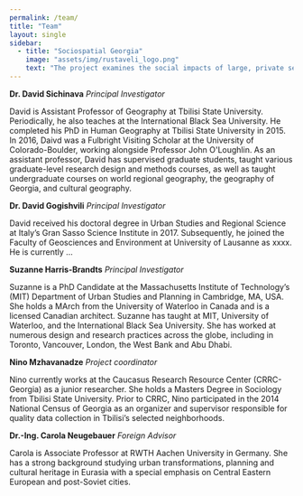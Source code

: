 ```yaml
---
permalink: /team/
title: "Team"
layout: single
sidebar:
  - title: "Sociospatial Georgia"
    image: "assets/img/rustaveli_logo.png"
    text: "The project examines the social impacts of large, private sector urban development in Batumi and Tbilisi. Socio-Spatial Georgia is funded by the Rustaveli National Science Foundation of Georgia under the grant program for fundamental research (grant number FR-18-862). The project is administered by Ivane Javakhishvili Tbilisi State University"
---
```


__Dr. David Sichinava__ _Principal Investigator_

David is Assistant Professor of Geography at Tbilisi State University. Periodically, he also teaches at the International Black Sea University. He completed his PhD in Human Geography at Tbilisi State University in 2015. In 2016, Daivd was a Fulbright Visiting Scholar at the University of Colorado-Boulder, working alongside Professor John O'Loughlin. As an assistant professor, David has supervised graduate students, taught various graduate-level research design and methods courses, as well as taught undergraduate courses on world regional geography, the geography of Georgia, and cultural geography. 

__Dr. David Gogishvili__ _Principal Investigator_

David received his doctoral degree in Urban Studies and Regional Science at Italy’s Gran Sasso Science Institute in 2017. Subsequently, he joined the Faculty of Geosciences and Environment at University of Lausanne as xxxx. He is currently …


__Suzanne Harris-Brandts__ _Principal Investigator_

Suzanne is a PhD Candidate at the Massachusetts Institute of Technology’s (MIT) Department of Urban Studies and Planning in Cambridge, MA, USA. She holds a MArch from the University of Waterloo in Canada and is a licensed Canadian architect. Suzanne has taught at MIT, University of Waterloo, and the International Black Sea University.   She has worked at numerous design and research practices across the globe, including in Toronto, Vancouver, London, the West Bank and Abu Dhabi.   

__Nino Mzhavanadze__ _Project coordinator_

Nino currently works at the Caucasus Research Resource Center (CRRC-Georgia) as a junior researcher. She holds a Masters Degree in Sociology from Tbilisi State University. Prior to CRRC, Nino participated in the 2014 National Census of Georgia as an organizer and supervisor responsible for quality data collection in Tbilisi’s selected neighborhoods.

__Dr.-Ing. Carola Neugebauer__ _Foreign Advisor_

Carola is Associate Professor at RWTH Aachen University in Germany. She has a strong background studying urban transformations, planning and cultural heritage in Eurasia with a special emphasis on Central Eastern European and post-Soviet cities. 
